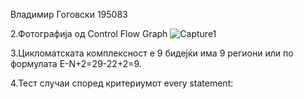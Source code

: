 Владимир Гоговски 195083

2.Фотографија од Control Flow Graph
![Capture1](https://user-images.githubusercontent.com/82286248/171283222-5528b6bf-ac5c-4d9f-9ebe-ae3c10b961d9.JPG)

3.Цикломатската комплексност е 9 бидејќи има 9 региони или по формулата E-N+2=29-22+2=9.

4.Тест случаи според критериумот every statement:
